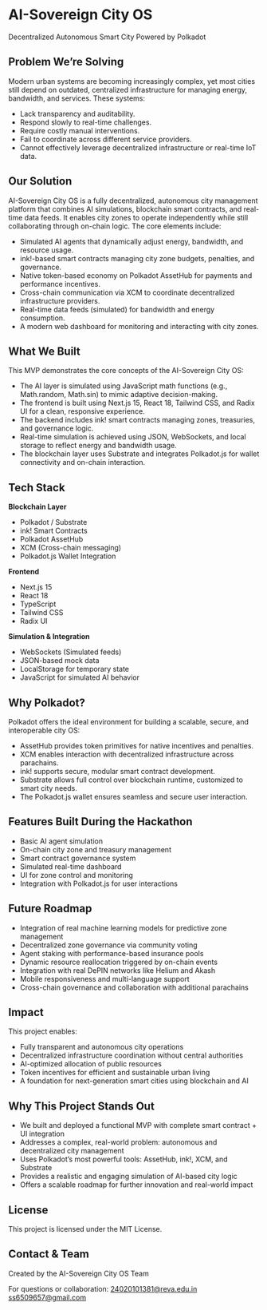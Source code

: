 # AI-Sovereign City OS  
Decentralized Autonomous Smart City Powered by Polkadot



## Problem We’re Solving

Modern urban systems are becoming increasingly complex, yet most cities still depend on outdated, centralized infrastructure for managing energy, bandwidth, and services. These systems:

- Lack transparency and auditability.
- Respond slowly to real-time challenges.
- Require costly manual interventions.
- Fail to coordinate across different service providers.
- Cannot effectively leverage decentralized infrastructure or real-time IoT data.



## Our Solution

AI-Sovereign City OS is a fully decentralized, autonomous city management platform that combines AI simulations, blockchain smart contracts, and real-time data feeds. It enables city zones to operate independently while still collaborating through on-chain logic. The core elements include:

- Simulated AI agents that dynamically adjust energy, bandwidth, and resource usage.
- ink!-based smart contracts managing city zone budgets, penalties, and governance.
- Native token-based economy on Polkadot AssetHub for payments and performance incentives.
- Cross-chain communication via XCM to coordinate decentralized infrastructure providers.
- Real-time data feeds (simulated) for bandwidth and energy consumption.
- A modern web dashboard for monitoring and interacting with city zones.



## What We Built

This MVP demonstrates the core concepts of the AI-Sovereign City OS:

- The AI layer is simulated using JavaScript math functions (e.g., Math.random, Math.sin) to mimic adaptive decision-making.
- The frontend is built using Next.js 15, React 18, Tailwind CSS, and Radix UI for a clean, responsive experience.
- The backend includes ink! smart contracts managing zones, treasuries, and governance logic.
- Real-time simulation is achieved using JSON, WebSockets, and local storage to reflect energy and bandwidth usage.
- The blockchain layer uses Substrate and integrates Polkadot.js for wallet connectivity and on-chain interaction.



## Tech Stack

**Blockchain Layer**  
- Polkadot / Substrate  
- ink! Smart Contracts  
- Polkadot AssetHub  
- XCM (Cross-chain messaging)  
- Polkadot.js Wallet Integration  

**Frontend**  
- Next.js 15  
- React 18  
- TypeScript  
- Tailwind CSS  
- Radix UI  

**Simulation & Integration**  
- WebSockets (Simulated feeds)  
- JSON-based mock data  
- LocalStorage for temporary state  
- JavaScript for simulated AI behavior  



## Why Polkadot?

Polkadot offers the ideal environment for building a scalable, secure, and interoperable city OS:

- AssetHub provides token primitives for native incentives and penalties.
- XCM enables interaction with decentralized infrastructure across parachains.
- ink! supports secure, modular smart contract development.
- Substrate allows full control over blockchain runtime, customized to smart city needs.
- The Polkadot.js wallet ensures seamless and secure user interaction.



## Features Built During the Hackathon

- Basic AI agent simulation
- On-chain city zone and treasury management
- Smart contract governance system
- Simulated real-time dashboard
- UI for zone control and monitoring
- Integration with Polkadot.js for user interactions



## Future Roadmap

- Integration of real machine learning models for predictive zone management
- Decentralized zone governance via community voting
- Agent staking with performance-based insurance pools
- Dynamic resource reallocation triggered by on-chain events
- Integration with real DePIN networks like Helium and Akash
- Mobile responsiveness and multi-language support
- Cross-chain governance and collaboration with additional parachains



## Impact

This project enables:

- Fully transparent and autonomous city operations
- Decentralized infrastructure coordination without central authorities
- AI-optimized allocation of public resources
- Token incentives for efficient and sustainable urban living
- A foundation for next-generation smart cities using blockchain and AI



## Why This Project Stands Out

- We built and deployed a functional MVP with complete smart contract + UI integration
- Addresses a complex, real-world problem: autonomous and decentralized city management
- Uses Polkadot’s most powerful tools: AssetHub, ink!, XCM, and Substrate
- Provides a realistic and engaging simulation of AI-based city logic
- Offers a scalable roadmap for further innovation and real-world impact



## License

This project is licensed under the MIT License.



## Contact & Team

Created by the AI-Sovereign City OS Team 

For questions or collaboration:
24020101381@reva.edu.in
ss6509657@gmail.com
